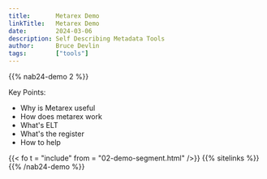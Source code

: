 ```yaml
---
title:       Metarex Demo
linkTitle:   Metarex Demo
date:        2024-03-06
description: Self Describing Metadata Tools
author:      Bruce Devlin
tags:        ["tools"]
---
```


{{% nab24-demo 2 %}}

Key Points:

* Why is Metarex useful
* How does metarex work
* What's ELT
* What's the register
* How to help

{{< fo t = "include" from = "02-demo-segment.html" />}}
{{% sitelinks %}}
{{% /nab24-demo %}}
